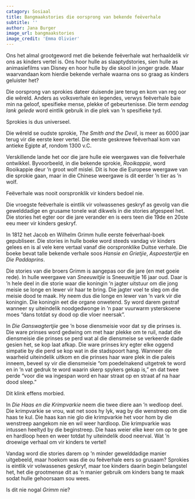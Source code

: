 ```yaml
---
catagory: Sosiaal
title: Bangmaakstories die oorsprong van bekende feëverhale
subtitle: ''
author: Jana Burger
image_url: bangmaakstories
image_credit: 'Emma Olivier'
---
```


Ons het almal grootgeword met die bekende feëverhale wat herhaaldelik vir ons as kinders vertel is. Ons hoor hulle as slaaptydstories, sien hulle as animasiefilms van Disney en hoor hulle by die skool in jonger grade. Maar waarvandaan kom hierdie bekende verhale waarna ons so graag as kinders geluister het?

Die oorsprong van sprokies dateer duisende jare terug en kom van reg oor die wêreld. Anders as volksverhale en legendes, verwys feëverhale baie min na geloof, spesifieke mense, plekke of gebeurtenisse. Die term _eendag lank gelede_ word eintlik gebruik in die plek van ’n spesifieke tyd.

Sprokies is dus universeel.

Die wêreld se oudste sprokie, _The Smith and the Devil_, is meer as 6000 jaar terug vir die eerste keer vertel. Die eerste geskrewe feëverhaal kom van antieke Egipte af, rondom 1300 v.C.

Verskillende lande het oor die jare hulle eie weergawes van die feëverhale ontwikkel. Byvoorbeeld, in die bekende sprokie, _Rooikappie_, word Rooikappie deur ’n groot wolf mislei. Dit is hoe die Europese weergawe van die sprokie gaan, maar in die Chinese weergawe is dit eerder ’n tier as ’n wolf.

Feëverhale was nooit oorspronklik vir kinders bedoel nie.

Die vroegste feëverhale is eintlik vir volwassenes geskryf as gevolg van die gewelddadige en grusame tonele wat dikwels in die stories afgespeel het. Die stories het egter oor die jare verander en is eers teen die 19de en 20ste eeu meer vir kinders geskryf.

In 1812 het Jacob en Wilhelm Grimm hulle eerste feëverhaal-boek gepubliseer. Die stories in hulle boeke word steeds vandag vir kinders gelees en is al vele kere vertaal vanaf die oorspronklike Duitse verhale. Die boeke bevat talle bekende verhale soos _Hansie en Grietjie_, _Aspoestertjie_ en _Die Paddaprins_.

Die stories van die broers Grimm is aangepas oor die jare (en met goeie rede). In hulle weergawe van _Sneeuwitjie_ is Sneeuwitjie 16 jaar oud. Daar is ’n hele deel in die storie waar die koningin ’n jagter uitstuur om die jong meisie se longe en lewer vir haar te bring. Die jagter voel te sleg om die meisie dood te maak. Hy neem dus die longe en lewer van ’n vark vir die koningin. Die koningin eet die organe onwetend. Sy word darem gestraf wanneer sy uiteindelik noodgedwonge in ’n paar vuurwarm ysterskoene moes “dans totdat sy dood op die vloer neersak”.

In _Die Ganswagtertjie_ gee ’n bose diensmeisie voor dat sy die prinses is. Die ware prinses word gedwing om met haar plekke om te ruil, nadat die diensmeisie die prinses se perd wat al die diensmeise se verkeerde dade gesien het, se kop laat afkap. Die ware prinses kry egter elke oggend simpatie by die perd se kop wat in die stadspoort hang. Wanneer die waarheid uiteindelik uitkom en die prinses haar ware plek in die paleis inneem, beveel sy vir die diensmeisie “om poedelnakend uitgetrek te word en in ’n vat gedruk te word waarin skerp spykers gekap is,” en dat twee perde “voor die wa ingespan word en haar straat op en straat af na haar dood sleep.”

Dit klink effens morbied.

In _Die Haas en die Krimpvarkie_ neem die twee diere aan ’n wedloop deel. Die krimpvarkie se vrou, wat net soos hy lyk, wag by die wenstreep om die haas te kul. Die haas kan nie glo die krimpvarkie het voor hom by die wenstreep aangekom nie en wil weer hardloop. Die krimpvarkie was intussen heeltyd by die beginstreep. Die haas weier elke keer om op te gee en hardloop heen en weer totdat hy uiteindelik dood neerval. Wat ’n droewige verhaal om vir kinders te vertel!

Vandag word die stories darem op ’n minder gewelddadige manier uitgebeeld, maar hoekom was die ou feëverhale eers so grusaam? Sprokies is eintlik vir volwassenes geskryf, maar toe kinders daarin begin belangstel het, het die grootmense dit as ’n manier gebruik om kinders bang te maak sodat hulle gehoorsaam sou wees.

Is dit nie nogal _Grimm_ nie?
